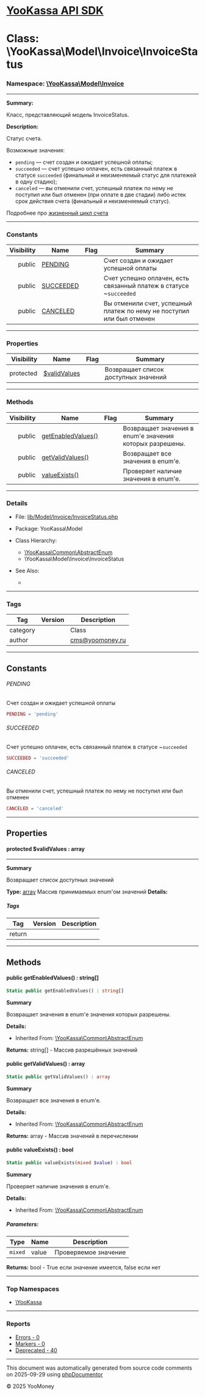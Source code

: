 # [YooKassa API SDK](../home.md)

# Class: \YooKassa\Model\Invoice\InvoiceStatus
### Namespace: [\YooKassa\Model\Invoice](../namespaces/yookassa-model-invoice.md)
---
**Summary:**

Класс, представляющий модель InvoiceStatus.

**Description:**

Статус счета.

Возможные значения:
- `pending` — счет создан и ожидает успешной оплаты;
- `succeeded` — счет успешно оплачен, есть связанный платеж в статусе `succeeded` (финальный и неизменяемый статус для платежей в одну стадию);
- `canceled` — вы отменили счет, успешный платеж по нему не поступил или был отменен (при оплате в две стадии) либо истек срок действия счета (финальный и неизменяемый статус).

Подробнее про [жизненный цикл счета](https://yookassa.ru/developers/payment-acceptance/scenario-extensions/invoices/basics#invoice-status)

---
### Constants
| Visibility | Name | Flag | Summary |
| ----------:| ---- | ---- | ------- |
| public | [PENDING](../classes/YooKassa-Model-Invoice-InvoiceStatus.md#constant_PENDING) |  | Счет создан и ожидает успешной оплаты |
| public | [SUCCEEDED](../classes/YooKassa-Model-Invoice-InvoiceStatus.md#constant_SUCCEEDED) |  | Счет успешно оплачен, есть связанный платеж в статусе ~`succeeded` |
| public | [CANCELED](../classes/YooKassa-Model-Invoice-InvoiceStatus.md#constant_CANCELED) |  | Вы отменили счет, успешный платеж по нему не поступил или был отменен |

---
### Properties
| Visibility | Name | Flag | Summary |
| ----------:| ---- | ---- | ------- |
| protected | [$validValues](../classes/YooKassa-Model-Invoice-InvoiceStatus.md#property_validValues) |  | Возвращает список доступных значений |

---
### Methods
| Visibility | Name | Flag | Summary |
| ----------:| ---- | ---- | ------- |
| public | [getEnabledValues()](../classes/YooKassa-Common-AbstractEnum.md#method_getEnabledValues) |  | Возвращает значения в enum'е значения которых разрешены. |
| public | [getValidValues()](../classes/YooKassa-Common-AbstractEnum.md#method_getValidValues) |  | Возвращает все значения в enum'e. |
| public | [valueExists()](../classes/YooKassa-Common-AbstractEnum.md#method_valueExists) |  | Проверяет наличие значения в enum'e. |

---
### Details
* File: [lib/Model/Invoice/InvoiceStatus.php](../../lib/Model/Invoice/InvoiceStatus.php)
* Package: YooKassa\Model
* Class Hierarchy: 
  * [\YooKassa\Common\AbstractEnum](../classes/YooKassa-Common-AbstractEnum.md)
  * \YooKassa\Model\Invoice\InvoiceStatus

* See Also:
  * [](https://yookassa.ru/developers/api)

---
### Tags
| Tag | Version | Description |
| --- | ------- | ----------- |
| category |  | Class |
| author |  | cms@yoomoney.ru |

---
## Constants
<a name="constant_PENDING" class="anchor"></a>
###### PENDING
Счет создан и ожидает успешной оплаты

```php
PENDING = 'pending'
```


<a name="constant_SUCCEEDED" class="anchor"></a>
###### SUCCEEDED
Счет успешно оплачен, есть связанный платеж в статусе ~`succeeded`

```php
SUCCEEDED = 'succeeded'
```


<a name="constant_CANCELED" class="anchor"></a>
###### CANCELED
Вы отменили счет, успешный платеж по нему не поступил или был отменен

```php
CANCELED = 'canceled'
```



---
## Properties
<a name="property_validValues"></a>
#### protected $validValues : array
---
**Summary**

Возвращает список доступных значений

**Type:** <a href="../array"><abbr title="array">array</abbr></a>
Массив принимаемых enum&#039;ом значений
**Details:**


##### Tags
| Tag | Version | Description |
| --- | ------- | ----------- |
| return |  |  |


---
## Methods
<a name="method_getEnabledValues" class="anchor"></a>
#### public getEnabledValues() : string[]

```php
Static public getEnabledValues() : string[]
```

**Summary**

Возвращает значения в enum'е значения которых разрешены.

**Details:**
* Inherited From: [\YooKassa\Common\AbstractEnum](../classes/YooKassa-Common-AbstractEnum.md)

**Returns:** string[] - Массив разрешённых значений


<a name="method_getValidValues" class="anchor"></a>
#### public getValidValues() : array

```php
Static public getValidValues() : array
```

**Summary**

Возвращает все значения в enum'e.

**Details:**
* Inherited From: [\YooKassa\Common\AbstractEnum](../classes/YooKassa-Common-AbstractEnum.md)

**Returns:** array - Массив значений в перечислении


<a name="method_valueExists" class="anchor"></a>
#### public valueExists() : bool

```php
Static public valueExists(mixed $value) : bool
```

**Summary**

Проверяет наличие значения в enum'e.

**Details:**
* Inherited From: [\YooKassa\Common\AbstractEnum](../classes/YooKassa-Common-AbstractEnum.md)

##### Parameters:
| Type | Name | Description |
| ---- | ---- | ----------- |
| <code lang="php">mixed</code> | value  | Проверяемое значение |

**Returns:** bool - True если значение имеется, false если нет



---

### Top Namespaces

* [\YooKassa](../namespaces/yookassa.md)

---

### Reports
* [Errors - 0](../reports/errors.md)
* [Markers - 0](../reports/markers.md)
* [Deprecated - 40](../reports/deprecated.md)

---

This document was automatically generated from source code comments on 2025-09-29 using [phpDocumentor](http://www.phpdoc.org/)

&copy; 2025 YooMoney